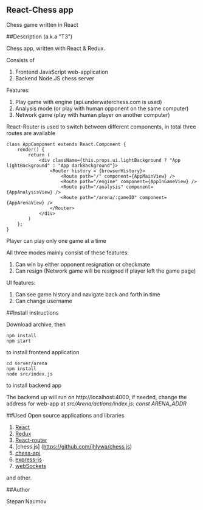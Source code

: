 ## React-Chess app

Chess game written in React

##Description (a.k.a "ТЗ")

Chess app, written with React & Redux. 

Consists of 

1. Frontend JavaScript web-application
2. Backend Node.JS chess server

Features:

1. Play game with engine (api.underwaterchess.com is used)
2. Analysis mode (or play with human opponent on the same computer)
3. Network game (play with human player on another computer) 

React-Router is used to switch between different components, in total three routes are available

```
class AppComponent extends React.Component {
    render() {
        return (
            <div className={this.props.ui.lightBackground ? "App lightBackground" : "App darkBackground"}>
                <Router history = {browserHistory}>
                    <Route path="/" component={AppMainView} />
                    <Route path="/engine" component={AppInGameView} />
                    <Route path="/analysis" component={AppAnalysisView} />
                    <Route path="/arena/:gameID" component={AppArenaView} />
                </Router>
            </div>
        )
    };
}
```

Player can play only one game at a time

All three modes mainly consist of these features:

1. Can win by either opponent resignation or checkmate
2. Can resign (Network game will be resigned if player left the game page)


UI features:

1. Can see game history and navigate back and forth in time
2. Can change username

##Install instructions

Download archive, then

```
npm install
npm start
```

to install frontend application

```
cd server/arena
npm install 
node src/index.js
```

to install backend app

The backend up will run on http://localhost:4000, if needed, change the address for web-app at *src/Arena/actions/index.js: const ARENA_ADDR*

##Used Open source applications and libraries

1. [React](https://facebook.github.io/react/)
2. [Redux](http://redux.js.org)
3. [React-router](https://github.com/ReactTraining/react-router)
4. [chess.js] (https://github.com/jhlywa/chess.js)
5. [chess-api](https://github.com/ncksllvn/chess-api)
6. [express-js](http://expressjs.com/)
7. [webSockets](https://github.com/websockets/ws)

and other.

##Author

Stepan Naumov
